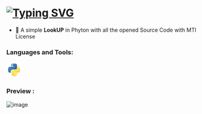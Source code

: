 # [![Typing SVG](https://readme-typing-svg.herokuapp.com?color=00F716&vCenter=true&lines=+AZ+Sekurity+Menu)](https://git.io/typing-svg)


- 🔭 A simple **LookUP** in Phyton with all the opened Source Code with MTI License

<h3 align="left">Languages and Tools:</h3>
<p align="left"> <a href="https://www.python.org" target="_blank" rel="noreferrer"> <img src="https://raw.githubusercontent.com/devicons/devicon/master/icons/python/python-original.svg" alt="python" width="40" height="40"/> </a> </p>

<h3 align="left">Preview :</h3>

![image]([https://user-images.githubusercontent.com/107647503/202873023-ce8104df-bee8-4a73-a426-aac96daa37b1.png](https://media.discordapp.net/attachments/1167817435395665991/1350523387914489997/image.png?ex=67d70c6b&is=67d5baeb&hm=b83dd1907893161813c999e9da81966f47f78462c1f8fdffd9088648922bd9d2&=&format=webp&quality=lossless))
